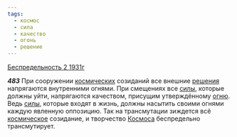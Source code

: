 ```yaml
---
tags:
  - космос
  - сила
  - качество
  - огонь
  - решение
---
```


[Беспредельность 2 1931г](/agni/1931)

___483___
При сооружении [космических](/tag/#космос) созиданий все внешние [решения](/tag/#решение) напрягаются внутренними огнями. При смещениях все [силы](/tag/#сила), которые должны уйти, напрягаются качеством, присущим утверждённому [огню](/tag/#огонь). Ведь [силы](/tag/#сила), которые входят в жизнь, должны насытить своими огнями каждую явленную оппозицию. Так на трансмутации зиждется всё [космическое](/tag/#космос) созидание, и творчество [Космоса](/tag/#космос) беспредельно трансмутирует.   

